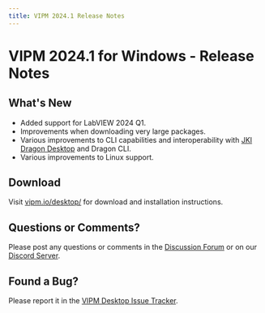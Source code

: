 ```yaml
---
title: VIPM 2024.1 Release Notes
---
```


# VIPM 2024.1 for Windows - Release Notes

## What's New

- Added support for LabVIEW 2024 Q1.
- Improvements when downloading very large packages.
- Various improvements to CLI capabilities and interoperability with [JKI Dragon Desktop](https://dragon.vipm.io) and Dragon CLI.
- Various improvements to Linux support.

## Download

Visit [vipm.io/desktop/](https://www.vipm.io/desktop/) for download and installation instructions.

## Questions or Comments?

Please post any questions or comments in the [Discussion Forum](https://forums.vipm.io) or on our [Discord Server](https://discord.gg/uyXwAz4B63).

## Found a Bug?

Please report it in the [VIPM Desktop Issue Tracker](https://github.com/vipm-io/vipm-desktop-issues).
